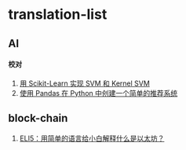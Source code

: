 # translation-list


## AI 
#### 校对
1. [用 Scikit-Learn 实现 SVM 和 Kernel SVM](https://juejin.im/post/5b7fd39af265da43831fa136)
2. [使用 Pandas 在 Python 中创建一个简单的推荐系统](https://juejin.im/post/5be958416fb9a049af6cc969)

## block-chain
1. [ELI5：用简单的语言给小白解释什么是以太坊？](https://juejin.im/post/5bb070b16fb9a05ce02a8a26)
